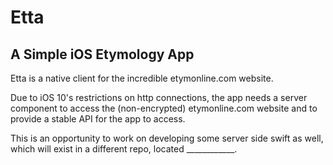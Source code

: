 # Etta
## A Simple iOS Etymology App

Etta is a native client for the incredible etymonline.com website.

Due to iOS 10's restrictions on http connections, the app needs a server component to access the (non-encrypted) etymonline.com website and to provide a stable API for the app to access.

This is an opportunity to work on developing some server side swift as well, which will exist in a different repo, located ____________.

